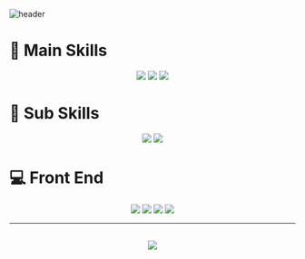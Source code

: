 ![header](https://capsule-render.vercel.app/api?type=waving&color=auto&height=300&section=header&text=xxddongxx's&fontSize=70&animation=fadeIn&&fontAlignY=30&desc=Github%20Profile&descAlignY=54&descSize=50&descAlign=70)


# :hammer: Main Skills
<p align="center"><img src="https://img.shields.io/badge/PYTHON-3776AB?style=for-the-badge&logo=Python&logoColor=FFFFFF"/>
<img src="https://img.shields.io/badge/DJANGO-092E20?style=for-the-badge&logo=Django&logoColor=FFFFFF"/>
<img src="https://img.shields.io/badge/MySQL-4479A1?style=for-the-badge&logo=Mysql&logoColor=FFFFFF"/>
</p>

# :wrench: Sub Skills
<p align="center"><img src="https://img.shields.io/badge/JAVA-F54231?style=for-the-badge&logo=Java&logoColor=FFFFFF"/>
<img src="https://img.shields.io/badge/SPRING%20BOOT-6DB33F?style=for-the-badge&logo=Springboot&logoColor=FFFFFF"/>
</p>

# :computer: Front End
<p align="center"><img src="https://img.shields.io/badge/BOOTSTRAP-7952B3?style=for-the-badge&logo=Bootstrap&logoColor=FFFFFF"/>
<img src="https://img.shields.io/badge/JAVASCRIPT-F7DF1E?style=for-the-badge&logo=JavaScript&logoColor=FFFFFF"/>
<img src="https://img.shields.io/badge/HTML-E34F26?style=for-the-badge&logo=HTML5&logoColor=FFFFFF"/>
<img src="https://img.shields.io/badge/CSS-1572B6?style=for-the-badge&logo=CSS3&logoColor=FFFFFF"/>
</p>

---

<p align="center" style="margin-top: 30px;"><img src="https://github-readme-stats.vercel.app/api?username=xxddongxx&show_icons=true&theme=github_dark"/></p>


